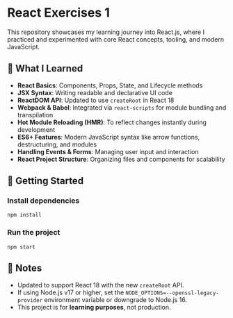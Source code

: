 
# React Exercises 1

This repository showcases my learning journey into React.js, where I practiced and experimented with core React concepts, tooling, and modern JavaScript.

## 🎯 What I Learned
- **React Basics**: Components, Props, State, and Lifecycle methods
- **JSX Syntax**: Writing readable and declarative UI code
- **ReactDOM API**: Updated to use `createRoot` in React 18
- **Webpack & Babel**: Integrated via `react-scripts` for module bundling and transpilation
- **Hot Module Reloading (HMR)**: To reflect changes instantly during development
- **ES6+ Features**: Modern JavaScript syntax like arrow functions, destructuring, and modules
- **Handling Events & Forms**: Managing user input and interaction
- **React Project Structure**: Organizing files and components for scalability

## 🚀 Getting Started

### Install dependencies
```
npm install
```

### Run the project
```
npm start
```

## 📝 Notes
- Updated to support React 18 with the new `createRoot` API.
- If using Node.js v17 or higher, set the `NODE_OPTIONS=--openssl-legacy-provider` environment variable or downgrade to Node.js 16.
- This project is for **learning purposes**, not production.
